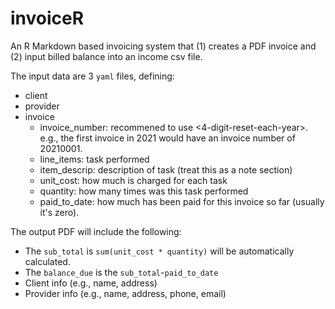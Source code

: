 # invoiceR

An R Markdown based invoicing system that (1) creates a PDF invoice and (2) input billed balance into an income csv file. 

The input data are 3 `yaml` files, defining:
	
* client
* provider
* invoice
	+ invoice_number: recommened to use <YEAR><4-digit-reset-each-year>. e.g., the first invoice in 2021 would have an invoice number of 20210001. 
	+ line_items: task performed
	+ item_descrip: description of task (treat this as a note section)
	+ unit_cost: how much is charged for each task
	+ quantity: how many times was this task performed 
	+ paid_to_date: how much has been paid for this invoice so far (usually it's zero). 

The output PDF will include the following:

* The `sub_total` is `sum(unit_cost * quantity)` will be automatically calculated. 
* The `balance_due` is the `sub_total`-`paid_to_date`
* Client info (e.g., name, address)
* Provider info (e.g., name, address, phone, email)


